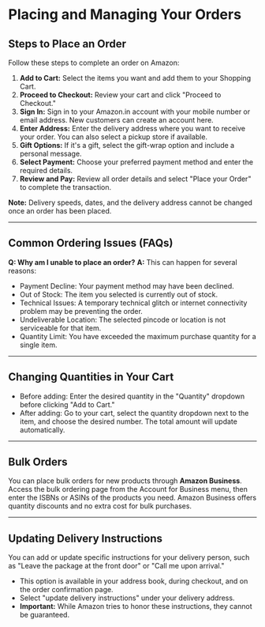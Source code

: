 # Placing and Managing Your Orders

## Steps to Place an Order
Follow these steps to complete an order on Amazon:
1.  **Add to Cart:** Select the items you want and add them to your Shopping Cart.
2.  **Proceed to Checkout:** Review your cart and click "Proceed to Checkout."
3.  **Sign In:** Sign in to your Amazon.in account with your mobile number or email address. New customers can create an account here.
4.  **Enter Address:** Enter the delivery address where you want to receive your order. You can also select a pickup store if available.
5.  **Gift Options:** If it's a gift, select the gift-wrap option and include a personal message.
6.  **Select Payment:** Choose your preferred payment method and enter the required details.
7.  **Review and Pay:** Review all order details and select "Place your Order" to complete the transaction.

**Note:** Delivery speeds, dates, and the delivery address cannot be changed once an order has been placed.

---
## Common Ordering Issues (FAQs)
**Q: Why am I unable to place an order?**
**A:** This can happen for several reasons:
- Payment Decline: Your payment method may have been declined.
- Out of Stock: The item you selected is currently out of stock.
- Technical Issues: A temporary technical glitch or internet connectivity problem may be preventing the order.
- Undeliverable Location: The selected pincode or location is not serviceable for that item.
- Quantity Limit: You have exceeded the maximum purchase quantity for a single item.

---
## Changing Quantities in Your Cart
- Before adding: Enter the desired quantity in the "Quantity" dropdown before clicking "Add to Cart."
- After adding: Go to your cart, select the quantity dropdown next to the item, and choose the desired number. The total amount will update automatically.

---
## Bulk Orders
You can place bulk orders for new products through **Amazon Business**. Access the bulk ordering page from the Account for Business menu, then enter the ISBNs or ASINs of the products you need. Amazon Business offers quantity discounts and no extra cost for bulk purchases.

---
## Updating Delivery Instructions
You can add or update specific instructions for your delivery person, such as "Leave the package at the front door" or "Call me upon arrival."
- This option is available in your address book, during checkout, and on the order confirmation page.
- Select "update delivery instructions" under your delivery address.
- **Important:** While Amazon tries to honor these instructions, they cannot be guaranteed.